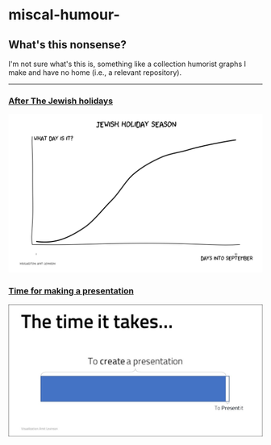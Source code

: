 # miscal-humour-

## What's this nonsense?

I'm not sure what's this is, something like a collection humorist graphs I make and have no home (i.e., a relevant repository).

---

### [After The Jewish holidays](/after-the-holidays)

![](/after-the-holidays/holiday-plot.png)




### [Time for making a presentation](/time-for-presentation)

![](/time-for-presentation/time_to_make_presentations.jpg)
